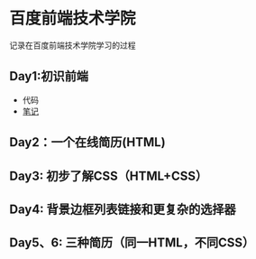 # 百度前端技术学院
记录在百度前端技术学院学习的过程
## Day1:初识前端
* 代码
* [笔记](https://github.com/cyxsf/baidu_life/Day1/note.txt)
## Day2：一个在线简历(HTML)
## Day3: 初步了解CSS（HTML+CSS）
## Day4: 背景边框列表链接和更复杂的选择器
## Day5、6:  三种简历（同一HTML，不同CSS）
